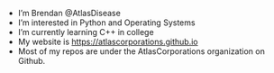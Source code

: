 - I’m Brendan @AtlasDisease
- I’m interested in Python and Operating Systems
- I’m currently learning C++ in college
- My website is https://atlascorporations.github.io
- Most of my repos are under the AtlasCorporations organization on Github.
